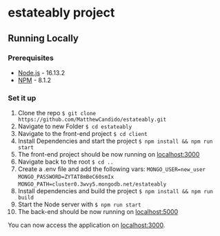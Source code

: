 # estateably project

## Running Locally

### Prerequisites
* [Node.js](http://nodejs.org/) - 16.13.2
* [NPM](http://npm.com) - 8.1.2

### Set it up
1. Clone the repo `$ git clone https://github.com/MatthewCandido/estateably.git`
2. Navigate to new Folder `$ cd estateably`
3. Navigate to the front-end project `$ cd client`
4. Install Dependencies and start the project `$ npm install && npm run start`
5. The front-end project should be now running on [localhost:3000](http://localhost:3000/)
6. Navigate back to the root `$ cd ..`
7. Create a .env file and add the following vars:
`MONGO_USER=new_user`
`MONGO_PASSWORD=ZYTAT8mBeC60smIx`
`MONGO_PATH=cluster0.3wvy5.mongodb.net/estateably`
4. Install dependencies and build the project `$ npm install && npm run build`
5. Start the Node server with `$ npm run start`
6. The back-end should be now running on [localhost:5000](http://localhost:5000/)

You can now access the application on [localhost:3000](http://localhost:3000/).
